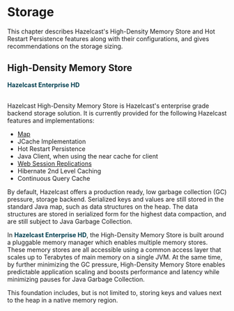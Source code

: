 
# Storage

This chapter describes Hazelcast's High-Density Memory Store and Hot Restart Persistence features along with their configurations, and gives recommendations on the storage sizing.

## High-Density Memory Store

<font color="##153F75">**Hazelcast Enterprise HD**</font>
<br></br>

Hazelcast High-Density Memory Store is Hazelcast's enterprise grade backend storage solution. It is currently provided for the following Hazelcast features and implementations:

- [Map](#using-high-density-memory-store-with-map)
- JCache Implementation
- Hot Restart Persistence
- Java Client, when using the near cache for client
- [Web Session Replications](#using-high-density-memory-store)
- Hibernate 2nd Level Caching
- Continuous Query Cache


By default, Hazelcast offers a production ready, low garbage collection (GC) pressure, storage backend. Serialized keys and values are still stored in the standard Java map, such as data structures on the heap. The data structures are stored in serialized form for the highest data compaction, and are still subject to Java Garbage Collection.

In <font color="##153F75">**Hazelcast Enterprise HD**</font>, the High-Density Memory Store is built around a pluggable memory manager which enables multiple memory stores. These memory stores are all accessible using a common access layer that scales up to Terabytes of main memory on a single JVM. At the same time, by further minimizing the GC pressure, High-Density Memory Store enables predictable application scaling and boosts performance and latency while minimizing pauses for Java Garbage Collection.

This foundation includes, but is not limited to, storing keys and values next to the heap in a native memory region.

